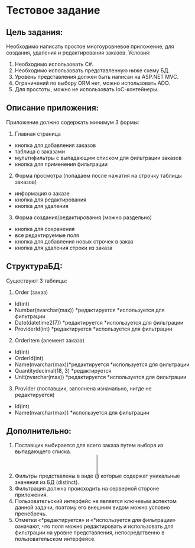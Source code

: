 # Тестовое задание

## Цель задания: 

Необходимо написать простое многоуровневое приложение, для создания, удаления и редактирования заказов. 
Условия:
1.	Необходимо использовать C#.
2.	Необходимо использовать представленную ниже схему БД.
3.	Уровень представления должен быть написан на ASP.NET MVC.
4.	Ограничений по выбору ORM нет, можно использовать ADO.
5.	Для простоты, можно не использовать IoC-контейнеры.

## Описание приложения:

Приложение должно содержать минимум 3 формы:

1.	Главная страница
- кнопка для добавления заказов
- таблица с заказами 
- мультифильтры с выпадающим списком для фильтрации заказов
- кнопка для применения фильтрации

2.	Форма просмотра (попадаем после нажатия на строчку таблицы заказов)
- информация о заказе
- кнопка для редактирования
- кнопка для удаления

3.	Форма создания/редактирования (можно раздельно)
- кнопка для сохранения
- все редактируемые поля
- кнопка для добавления новых строчек в заказ
- кнопка для удаления строки из заказа

## СтруктураБД:

Существуют 3 таблицы:
1.	Order (заказ)
- Id(int)
- Number(nvarchar(max)) *редактируется *используется для фильтрации
- Date(datetime2(7)) *редактируется *используется для фильтрации
- ProviderId(int) *редактируется *используется для фильтрации

2.	OrderItem (элемент заказа)
- Id(int)
- OrderId(int)
- Name(nvarchar(max))*редактируется *используется для фильтрации
- Quantitydecimal(18, 3) *редактируется 
- Unit(nvarchar(max)) *редактируется *используется для фильтрации

3.	Provider (поставщик, заполнена изначально, нигде не редактируется)
- Id(int)
- Name(nvarchar(max)) *используется для фильтрации

## Дополнительно:

1.	Поставщик выбирается для всего заказа путем выбора из выпадающего списка.
2.	Фильтры представлены в виде (<select multiple>...</select>) которые содержат уникальные значения из БД (distinct).
3.	Фильтрация должна происходить на серверной стороне приложения.
4.	Пользовательский интерфейс не является ключевым аспектом данной задачи, поэтому его внешним видом можно условно пренебречь.
5.	Отметки «*редактируется» и «*используется для фильтрации» означают, что поля можно редактировать и использовать для фильтрации на уровне представления, непосредственно в пользовательском интерфейсе.

